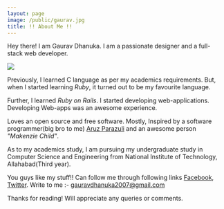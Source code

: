 ```yaml
---
layout: page
image: /public/gaurav.jpg
title: !! About Me !!
---
```


<p class="message">
  Hey there! I am Gaurav Dhanuka. I am a passionate designer and a full-stack web developer. 
</p>

<img src="{{ page.image }}"/>



Previously, I learned C language as per my academics requirements. But, when I started learning *Ruby*, it turned out to be my favourite language. 

Further, I learned *Ruby on Rails*. I started developing web-applications. Developing Web-apps was an awesome experience.


Loves an open source and free software. Mostly, Inspired by a software programmer(big bro to me) [Aruz Parazuli](https://twitter.com/aruzmeister) and an awesome person *"Makenzie Child"*.


As to my academics study, I am pursuing my undergraduate study in Computer Science and Engineering from National Institute of Technology, Allahabad(Third year).

You guys like my stuff!!
Can follow me through following links
[Facebook](https://www.facebook.com/gaurav.dhanuka.754), [Twitter](https://www.twitter.com/prodroid_gaurav).
Write to me :- gauravdhanuka2007@gmail.com

Thanks for reading! Will appreciate any queries or comments.

